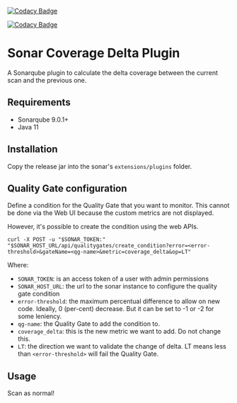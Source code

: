 [![Codacy Badge](https://app.codacy.com/project/badge/Grade/10ec71dd97524ff4975649c6cadf8721)](https://www.codacy.com/gh/kronenthaler/sonar-coveragedelta-plugin/dashboard?utm_source=github.com&amp;utm_medium=referral&amp;utm_content=kronenthaler/sonar-coveragedelta-plugin&amp;utm_campaign=Badge_Grade)

[![Codacy Badge](https://app.codacy.com/project/badge/Coverage/10ec71dd97524ff4975649c6cadf8721)](https://www.codacy.com/gh/kronenthaler/sonar-coveragedelta-plugin/dashboard?utm_source=github.com&utm_medium=referral&utm_content=kronenthaler/sonar-coveragedelta-plugin&utm_campaign=Badge_Coverage)

# Sonar Coverage Delta Plugin
A Sonarqube plugin to calculate the delta coverage between the current scan and the previous one.

## Requirements

* Sonarqube 9.0.1+
* Java 11

## Installation

Copy the release jar into the sonar's `extensions/plugins` folder.

## Quality Gate configuration

Define a condition for the Quality Gate that you want to monitor. This cannot be done via the Web UI because the custom metrics are not displayed. 

However, it's possible to create the condition using the web APIs. 

```shell
curl -X POST -u "$SONAR_TOKEN:" "$SONAR_HOST_URL/api/qualitygates/create_condition?error=<error-threshold>&gateName=<qg-name>&metric=coverage_delta&op=LT"
```

Where:
* `SONAR_TOKEN`: is an access token of a user with admin permissions
* `SONAR_HOST_URL`: the url to the sonar instance to configure the quality gate condition
* `error-threshold`: the maximum percentual difference to allow on new code. Ideally, 0 (per-cent) decrease. But it can be set to -1 or -2 for some leniency.
* `qg-name`: the Quality Gate to add the condition to.
* `coverage_delta`: this is the new metric we want to add. Do not change this.
* `LT`: the direction we want to validate the change of delta. LT means less than `<error-threshold>` will fail the Quality Gate.

## Usage

Scan as normal!
